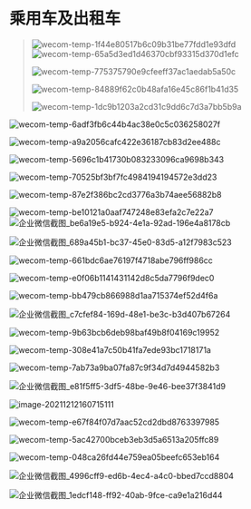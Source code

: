 # 乘用车及出租车

> ![wecom-temp-1f44e80517b6c09b31be77fdd1e93dfd](CarSuv.assets/wecom-temp-1f44e80517b6c09b31be77fdd1e93dfd.jpg)	![wecom-temp-65a5d3ed1d46370cbf93315d370d1efc](CarSuv.assets/wecom-temp-65a5d3ed1d46370cbf93315d370d1efc.jpg)
>
> ![wecom-temp-775375790e9cfeeff37ac1aedab5a50c](CarSuv.assets/wecom-temp-775375790e9cfeeff37ac1aedab5a50c.jpg)
>
> ![wecom-temp-84889f62c0b48afa16e45c86f1b41d35](CarSuv.assets/wecom-temp-84889f62c0b48afa16e45c86f1b41d35.jpg)
>
> ![wecom-temp-1dc9b1203a2cd31c9dd6c7d3a7bb5b9a](CarSuv.assets/wecom-temp-1dc9b1203a2cd31c9dd6c7d3a7bb5b9a.jpg)

![wecom-temp-6adf3fb6c44b4ac38e0c5c036258027f](CarSuv.assets/wecom-temp-6adf3fb6c44b4ac38e0c5c036258027f.jpg)

![wecom-temp-a9a2056cafc422e36187cb83d2ee488c](CarSuv.assets/wecom-temp-a9a2056cafc422e36187cb83d2ee488c.jpg)

![wecom-temp-5696c1b41730b083233096ca9698b343](CarSuv.assets/wecom-temp-5696c1b41730b083233096ca9698b343.jpg)

![wecom-temp-70525bf3bf7fc4984194194572e3dd23](CarSuv.assets/wecom-temp-70525bf3bf7fc4984194194572e3dd23.jpg)

![wecom-temp-87e2f386bc2cd3776a3b74aee56882b8](CarSuv.assets/wecom-temp-87e2f386bc2cd3776a3b74aee56882b8.jpg)

![wecom-temp-be10121a0aaf747248e83efa2c7e22a7](CarSuv.assets/wecom-temp-be10121a0aaf747248e83efa2c7e22a7-9302751.png)
![企业微信截图_be6a19e5-b924-4e1a-92ad-196e4a8178cb](CarSuv.assets/%E4%BC%81%E4%B8%9A%E5%BE%AE%E4%BF%A1%E6%88%AA%E5%9B%BE_be6a19e5-b924-4e1a-92ad-196e4a8178cb.png)

![企业微信截图_689a45b1-bc37-45e0-83d5-a12f7983c523](CarSuv.assets/%E4%BC%81%E4%B8%9A%E5%BE%AE%E4%BF%A1%E6%88%AA%E5%9B%BE_689a45b1-bc37-45e0-83d5-a12f7983c523.png)

![[wecom-temp-661bdc6ae76197f4718abe796ff986cc](CarSuv.assets/wecom-temp-661bdc6ae76197f4718abe796ff986cc.png)](file:///Users/jacky.xu/Ouster-Docs-CN/docs/CVehicle.assets/wecom-temp-661bdc6ae76197f4718abe796ff986cc.png?lastModify=1639302469)

![wecom-temp-e0f06b1141431142d8c5da7796f9dec0](CarSuv.assets/wecom-temp-e0f06b1141431142d8c5da7796f9dec0.jpg)

![wecom-temp-bb479cb866988d1aa715374ef52d4f6a](CarSuv.assets/wecom-temp-bb479cb866988d1aa715374ef52d4f6a.jpg)

![企业微信截图_c7cfef84-169d-48e1-be3c-b3d407b67264](CarSuv.assets/%E4%BC%81%E4%B8%9A%E5%BE%AE%E4%BF%A1%E6%88%AA%E5%9B%BE_c7cfef84-169d-48e1-be3c-b3d407b67264.png)

![wecom-temp-9b63bcb6deb98baf49b8f04169c19952](CarSuv.assets/wecom-temp-9b63bcb6deb98baf49b8f04169c19952.png)



![wecom-temp-308e41a7c50b41fa7ede93bc1718171a](CarSuv.assets/wecom-temp-308e41a7c50b41fa7ede93bc1718171a.jpg)

![wecom-temp-7ab73a9ba07fa87c9f34d7d4944582b3](CarSuv.assets/wecom-temp-7ab73a9ba07fa87c9f34d7d4944582b3.jpg)

![企业微信截图_e81f5ff5-3df5-48be-9e46-bee37f3841d9](CarSuv.assets/%E4%BC%81%E4%B8%9A%E5%BE%AE%E4%BF%A1%E6%88%AA%E5%9B%BE_e81f5ff5-3df5-48be-9e46-bee37f3841d9-9298039.png)



![image-20211212160715111](CarSuv.assets/image-20211212160715111.png)

![wecom-temp-e67f84f07d7aac52cd2dbd8763397985](CarSuv.assets/wecom-temp-e67f84f07d7aac52cd2dbd8763397985.jpg)

![wecom-temp-5ac42700bceb3eb3d5a6513a205ffc89](CarSuv.assets/wecom-temp-5ac42700bceb3eb3d5a6513a205ffc89.jpg)

![wecom-temp-048ca26fd44e759ea05beefc653eb164](CarSuv.assets/wecom-temp-048ca26fd44e759ea05beefc653eb164-9296540.jpg)



![企业微信截图_4996cff9-ed6b-4ec4-a4c0-bbed7ccd8804](CarSuv.assets/%E4%BC%81%E4%B8%9A%E5%BE%AE%E4%BF%A1%E6%88%AA%E5%9B%BE_4996cff9-ed6b-4ec4-a4c0-bbed7ccd8804.png)

![企业微信截图_1edcf148-ff92-40ab-9fce-ca9e1a216d44](CarSuv.assets/%E4%BC%81%E4%B8%9A%E5%BE%AE%E4%BF%A1%E6%88%AA%E5%9B%BE_1edcf148-ff92-40ab-9fce-ca9e1a216d44.png)